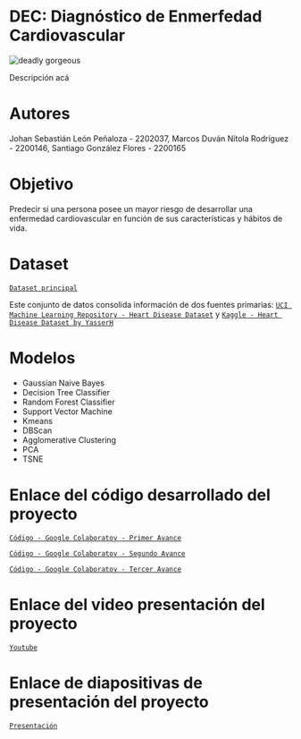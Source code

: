 # DEC: Diagnóstico de Enmerfedad Cardiovascular

![deadly gorgeous](https://github.com/Jslp18/IA1-Project/assets/99308344/5e7eb1d3-77cd-4bd0-a1b7-c1abee9d414a)

Descripción acá

# Autores
Johan Sebastián León Peñaloza - 2202037, Marcos Duván Nítola Rodríguez - 2200146, Santiago González Flores - 2200165

# Objetivo
Predecir si una persona posee un mayor riesgo de desarrollar una enfermedad cardiovascular en función de sus características y hábitos de vida.

# Dataset
[`Dataset principal`](https://www.kaggle.com/datasets/colewelkins/cardiovascular-disease/)

Este conjunto de datos consolida información de dos fuentes primarias: [`UCI Machine Learning Repository - Heart Disease Dataset`](https://archive.ics.uci.edu/dataset/45/heart+disease) y [`Kaggle - Heart Disease Dataset by YasserH`](https://www.kaggle.com/datasets/yasserh/heart-disease-dataset)

# Modelos
- Gaussian Naive Bayes
- Decision Tree Classifier
- Random Forest Classifier
- Support Vector Machine
- Kmeans
- DBScan
- Agglomerative Clustering
- PCA
- TSNE

# Enlace del código desarrollado del proyecto
[`Código - Google Colaboratoy - Primer Avance`](https://colab.research.google.com/drive/1vrjdV1qcNLlw6cZeCmKPKOx86H-XC0WJ?usp=sharing)

[`Código - Google Colaboratoy - Segundo Avance`](https://colab.research.google.com/drive/14YeGaN0bRZD51TNwmaerCS7_P57ukByc?usp=sharing)

[`Código - Google Colaboratoy - Tercer Avance`](https://colab.research.google.com/drive/1g1W_eFr6lsRaynAxwDAmSWydhI4vxd4O?usp=sharing)
# Enlace del video presentación del proyecto
[`Youtube`]()
# Enlace de diapositivas de presentación del proyecto
[`Presentación`](https://docs.google.com/presentation/d/1xh3MMtkOKMdcEYhcZkO6IEeDTX8UpV6h6lM_3lOox5E/edit#slide=id.g2a1ce72746a_0_70)
